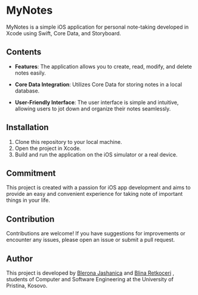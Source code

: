 # MyNotes 

MyNotes is a simple iOS application for personal note-taking developed in Xcode using Swift, Core Data, and Storyboard.

## Contents

- **Features**: The application allows you to create, read, modify, and delete notes easily.

- **Core Data Integration**: Utilizes Core Data for storing notes in a local database.

- **User-Friendly Interface**: The user interface is simple and intuitive, allowing users to jot down and organize their notes seamlessly.

## Installation

1. Clone this repository to your local machine.
2. Open the project in Xcode.
3. Build and run the application on the iOS simulator or a real device.

## Commitment

This project is created with a passion for iOS app development and aims to provide an easy and convenient experience for taking note of important things in your life.

## Contribution

Contributions are welcome! If you have suggestions for improvements or encounter any issues, please open an issue or submit a pull request.

## Author

This project is developed by [Blerona Jashanica](https://github.com/bleronaj) and [Blina Retkoceri](https://github.com/blinaretkoceri) , students of Computer and Software Engineering at the University of Pristina, Kosovo.

